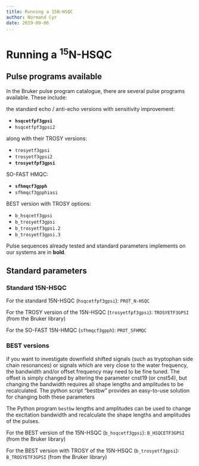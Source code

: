 ```yaml
---
title: Running a 15N-HSQC
author: Normand Cyr
date: 2019-09-06
...
```


# Running a <sup>15</sup>N-HSQC

## Pulse programs available

In the Bruker pulse program catalogue, there are several pulse programs available. These include:

the standard echo / anti-echo versions with sensitivity improvement:

- **`hsqcetfpf3gpsi`**
- `hsqcetfpf3gpsi2`

along with their TROSY versions:

- `trosyetf3gpsi`
- `trosyetf3gpsi2`
- **`trosyetfpf3gpsi`**

SO-FAST HMQC:

- **`sfhmqcf3gpph`**
- `sfhmqcf3gpphiasi`

BEST version with TROSY options:

- `b_hsqcetf3gpsi`
- `b_trosyetf3gpsi`
- `b_trosyetf3gpsi.2`
- `b_trosyetf3gpsi.3`

Pulse sequences already tested and standard parameters implements on our systems are in **bold**.


## Standard parameters

### Standard 15N-HSQC

For the standard 15N-HSQC (`hsqcetfpf3gpsi`): `PROT_N-HSQC`

For the TROSY version of the 15N-HSQC (`trosyetfpf3gpsi`): `TROSYETF3GPSI` (from the Bruker library)

For the SO-FAST 15N-HMQC (`sfhmqcf3gpph`): `PROT_SFHMQC`

### BEST versions

 if you want to investigate downfield shifted signals  (such  as  tryptophan  side  chain  resonances)  or  signals  which  are  very  close  to  the  water  frequency,  the  bandwidth  and/or offset frequency may need to be fine tuned. The offset is simply changed by altering the parameter cnst19 (or cnst54), but  changing  the  bandwidth  requires  all  shape  lengths  and  amplitudes  to  be  recalculated.  The  python  script  “bestbw”  provides  an  easy-to-use  solution  for  changing  both  these  parameters

The Python program `bestbw` lengths and amplitudes can be used to change the excitation bandwidth and recalculate the shape lengths and amplitudes of the pulses.

For the BEST version of the 15N-HSQC (`b_hsqcetf3gpsi`): `B_HSQCETF3GPSI` (from the Bruker library)

For the BEST version with TROSY of the 15N-HSQC (`b_trosyetf3gpsi`): `B_TROSYETF3GPSI` (from the Bruker library)
